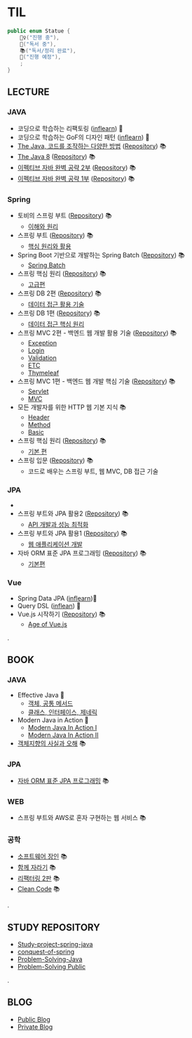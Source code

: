 # TIL

```java
public enum Statue {
    🏃‍♀️("진행 중"),
    📖("독서 중"),
    📚("독서/정리 완료"),
    📆("진행 예정"),
    ;
}
```

## LECTURE

### JAVA

- 코딩으로 학습하는 리팩토링 ([inflearn](https://www.inflearn.com/course/%EB%A6%AC%ED%8C%A9%ED%86%A0%EB%A7%81)) 📆
- 코딩으로 학습하는 GoF의 디자인 패턴 ([inflearn](https://www.inflearn.com/course/%EB%94%94%EC%9E%90%EC%9D%B8-%ED%8C%A8%ED%84%B4)) 📆
- [The Java, 코드를 조작하는 다양한 방법](https://jihunparkme.github.io/the-java/) ([Repository](https://github.com/jihunparkme/java-example)) 📚
- [The Java 8](https://jihunparkme.github.io/the-java/) ([Repository](https://github.com/jihunparkme/java-example)) 📚
- [이펙티브 자바 완벽 공략 2부](https://jihunparkme.github.io/Effective-Java-Class-Interface-Generics/) ([Repository](https://github.com/jihunparkme/Effective-JAVA)) 📚
- [이펙티브 자바 완벽 공략 1부](https://jihunparkme.github.io/Effective-Java-Object/) ([Repository](https://github.com/jihunparkme/Effective-JAVA)) 📚

### Spring

- 토비의 스프링 부트 ([Repository](https://github.com/jihunparkme/inflearn-toby-spring-boot)) 📚
  - [이해와 원리](https://jihunparkme.github.io/toby-spring-boot/)
- 스프링 부트 ([Repository](https://github.com/jihunparkme/Inflearn-Spring-Boot)) 📚
  - [핵심 원리와 활용](https://jihunparkme.github.io/spring-boot/)
- Spring Boot 기반으로 개발하는 Spring Batch ([Repository](https://github.com/jihunparkme/Inflearn-Spring-Batch)) 📚
  - [Spring Batch](https://jihunparkme.github.io/Spring-Boot-base-Spring-Batch/)
- 스프링 핵심 원리 ([Repository](https://github.com/jihunparkme/Inflearn-Spring-Core-Principles-Advanced)) 📚
  - [고급편](https://jihunparkme.github.io/Spring-Core-Principles-Advanced/)
- 스프링 DB 2편 ([Repository](https://github.com/jihunparkme/Inflearn-Spring-DB)) 📚
  - [데이터 접근 활용 기술](https://jihunparkme.github.io/Spring-DB-Part2/)
- 스프링 DB 1편 ([Repository](https://github.com/jihunparkme/Inflearn-Spring-DB)) 📚
  - [데이터 접근 핵심 원리](https://jihunparkme.github.io/Spring-DB-Part1/)
- 스프링 MVC 2편 - 백엔드 웹 개발 활용 기술 ([Repository](https://github.com/jihunparkme/Inflearn_Spring_MVC_Part-2)) 📚
  - [Exception](https://jihunparkme.github.io/Spring-MVC-Part2-Exception/)
  - [Login](https://jihunparkme.github.io/Spring-MVC-Part2-Login/)
  - [Validation](https://jihunparkme.github.io/Spring-MVC-Part2-Validation/)
  - [ETC](https://jihunparkme.github.io/Spring-MVC-Part2-Etc/)
  - [Thymeleaf](https://jihunparkme.github.io/Spring-MVC-Part2-Thymeleaf/)
- 스프링 MVC 1편 - 백엔드 웹 개발 핵심 기술 ([Repository](https://github.com/jihunparkme/Inflearn_Spring_MVC_Part-1)) 📚
  - [Servlet](https://jihunparkme.github.io/Spring-MVC-Part1-Servlet/)
  - [MVC](https://jihunparkme.github.io/Spring-MVC-Part1-MVC/)
- 모든 개발자를 위한 HTTP 웹 기본 지식 📚
  - [Header](https://jihunparkme.github.io/Http-Web-Network_header/)
  - [Method](https://jihunparkme.github.io/Http-Web-Network_method/)
  - [Basic](https://jihunparkme.github.io/Http-Web-Network_basic/)
- 스프링 핵심 원리 ([Repository](https://github.com/jihunparkme/Inflearn_Spring2_Core_Principles)) 📚
  - [기본 편](https://jihunparkme.github.io/Spring-Core/)
- 스프링 입문 ([Repository](https://github.com/jihunparkme/Inflearn_Spring1_introduction)) 📚
  - 코드로 배우는 스프링 부트, 웹 MVC, DB 접근 기술

### JPA

- 
- 스프링 부트와 JPA 활용2 ([Repository](https://github.com/jihunparkme/inflearn-spring-jpa-roadmap/tree/main/jpa-web-jpashop)) 📚
  - [API 개발과 성능 최적화](https://jihunparkme.github.io/JPA-API-and-performance-optimization/)
- 스프링 부트와 JPA 활용1 ([Repository](https://github.com/jihunparkme/inflearn-spring-jpa-roadmap/tree/main/jpa-web-jpashop)) 📚
  - [웹 애플리케이션 개발](https://jihunparkme.github.io/JPA-Web-Application/)
- 자바 ORM 표준 JPA 프로그래밍 ([Repository](https://github.com/jihunparkme/inflearn-spring-jpa-roadmap)) 📚
  - [기본편](https://jihunparkme.github.io/JPA-Programming-base/)

### Vue

- Spring Data JPA ([inflearn](https://www.inflearn.com/course/%EC%8A%A4%ED%94%84%EB%A7%81-%EB%8D%B0%EC%9D%B4%ED%84%B0-JPA-%EC%8B%A4%EC%A0%84/dashboard))📆
- Query DSL ([inflean](https://www.inflearn.com/course/querydsl-%EC%8B%A4%EC%A0%84/dashboard)) 📆
- Vue.js 시작하기 ([Repository](https://github.com/jihunparkme/learn-vue-js)) 📚
  - [Age of Vue.js](https://data-make.tistory.com/747)

.

## BOOK

### JAVA

- Effective Java 📖
  - [객체, 공통 메서드](https://jihunparkme.github.io/Effective-Java-Object/)
  - [클래스, 인터페이스, 제네릭](https://jihunparkme.github.io/Effective-Java-Class-Interface-Generics/)
- Modern Java in Action 📖
  - [Modern Java In Action I](https://jihunparkme.github.io/Modern_Java_In_Action/)
  - [Modern Java In Action II](https://jihunparkme.github.io/Modern-Java-In-Action-II/#javatime)
- [객체지향의 사실과 오해](https://data-make.tistory.com/651) 📚

### JPA

- [자바 ORM 표준 JPA 프로그래밍](https://jihunparkme.github.io/JPA-Programming/) 📚

### WEB

- 스프링 부트와 AWS로 혼자 구현하는 웹 서비스 📚

### 공학

- [소프트웨어 장인](https://jihunparkme.github.io/a-software-master/) 📚
- [함께 자라기](https://jihunparkme.github.io/Growing-Up-Together/) 📚
- [리팩터링 2판](https://github.com/jihunparkme/refactoring-2nd-edition) 📚
- [Clean Code](https://jihunparkme.github.io/CleanCode/) 📚

.

## STUDY REPOSITORY

- [Study-project-spring-java](https://github.com/jihunparkme/Study-project-spring-java)
- [conquest-of-spring](https://github.com/jihunparkme/conquest-of-spring)
- [Problem-Solving-Java](https://github.com/jihunparkme/Problem-Solving-Java)
- [Problem-Solving Public](https://github.com/jihunparkme/Problem-Solving)

.

## BLOG

- [Public Blog](https://data-make.tistory.com/)
- [Private Blog](https://jihunparkme.github.io/)





